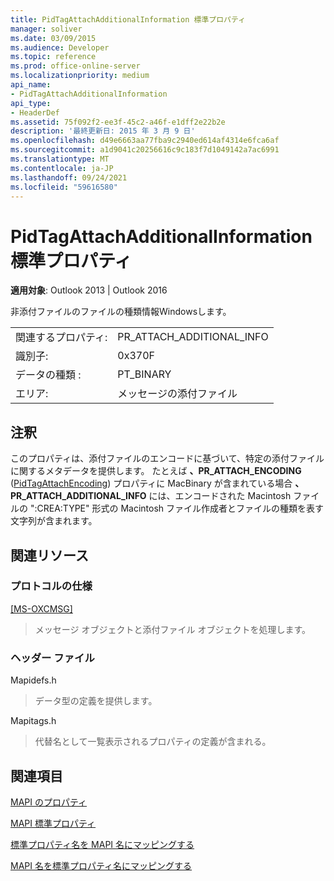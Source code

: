 ```yaml
---
title: PidTagAttachAdditionalInformation 標準プロパティ
manager: soliver
ms.date: 03/09/2015
ms.audience: Developer
ms.topic: reference
ms.prod: office-online-server
ms.localizationpriority: medium
api_name:
- PidTagAttachAdditionalInformation
api_type:
- HeaderDef
ms.assetid: 75f092f2-ee3f-45c2-a46f-e1dff2e22b2e
description: '最終更新日: 2015 年 3 月 9 日'
ms.openlocfilehash: d49e6663aa77fba9c2940ed614af4314e6fca6af
ms.sourcegitcommit: a1d9041c20256616c9c183f7d1049142a7ac6991
ms.translationtype: MT
ms.contentlocale: ja-JP
ms.lasthandoff: 09/24/2021
ms.locfileid: "59616580"
---
```

# <a name="pidtagattachadditionalinformation-canonical-property"></a>PidTagAttachAdditionalInformation 標準プロパティ

  
  
**適用対象**: Outlook 2013 | Outlook 2016 
  
非添付ファイルのファイルの種類情報Windowsします。
  
|||
|:-----|:-----|
|関連するプロパティ:  <br/> |PR_ATTACH_ADDITIONAL_INFO  <br/> |
|識別子:  <br/> |0x370F  <br/> |
|データの種類 :   <br/> |PT_BINARY  <br/> |
|エリア:  <br/> |メッセージの添付ファイル  <br/> |
   
## <a name="remarks"></a>注釈

このプロパティは、添付ファイルのエンコードに基づいて、特定の添付ファイルに関するメタデータを提供します。 たとえば **、PR_ATTACH_ENCODING** ([PidTagAttachEncoding](pidtagattachencoding-canonical-property.md)) プロパティに MacBinary が含まれている場合 **、PR_ATTACH_ADDITIONAL_INFO** には、エンコードされた Macintosh ファイルの ":CREA:TYPE" 形式の Macintosh ファイル作成者とファイルの種類を表す文字列が含まれます。 
  
## <a name="related-resources"></a>関連リソース

### <a name="protocol-specifications"></a>プロトコルの仕様

[[MS-OXCMSG]](https://msdn.microsoft.com/library/7fd7ec40-deec-4c06-9493-1bc06b349682%28Office.15%29.aspx)
  
> メッセージ オブジェクトと添付ファイル オブジェクトを処理します。
    
### <a name="header-files"></a>ヘッダー ファイル

Mapidefs.h
  
> データ型の定義を提供します。
    
Mapitags.h
  
> 代替名として一覧表示されるプロパティの定義が含まれる。
    
## <a name="see-also"></a>関連項目



[MAPI のプロパティ](mapi-properties.md)
  
[MAPI 標準プロパティ](mapi-canonical-properties.md)
  
[標準プロパティ名を MAPI 名にマッピングする](mapping-canonical-property-names-to-mapi-names.md)
  
[MAPI 名を標準プロパティ名にマッピングする](mapping-mapi-names-to-canonical-property-names.md)

